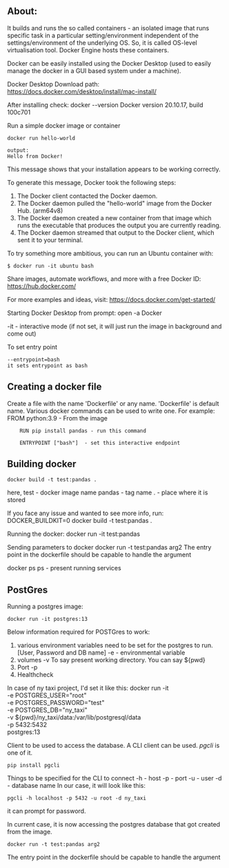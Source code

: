 About:
-
It builds and runs the so called containers - an isolated image that runs specific task in a particular setting/environment independent of the settings/environment of the underlying OS. So, it is called OS-level virtualisation tool. Docker Engine hosts these containers.

Docker can be easily installed using the Docker Desktop (used to easily manage the docker in a GUI based system under a machine). 

Docker Desktop Download path: https://docs.docker.com/desktop/install/mac-install/

After installing check:
    docker --version
		Docker version 20.10.17, build 100c701
		
Run a simple docker image or container

	docker run hello-world

	output:
	Hello from Docker!
This message shows that your installation appears to be working correctly.

To generate this message, Docker took the following steps:
 1. The Docker client contacted the Docker daemon.
 2. The Docker daemon pulled the "hello-world" image from the Docker Hub.
    (arm64v8)
 3. The Docker daemon created a new container from that image which runs the
    executable that produces the output you are currently reading.
 4. The Docker daemon streamed that output to the Docker client, which sent it
    to your terminal.

To try something more ambitious, you can run an Ubuntu container with:
	
	$ docker run -it ubuntu bash

Share images, automate workflows, and more with a free Docker ID:
 https://hub.docker.com/

For more examples and ideas, visit:
 https://docs.docker.com/get-started/


Starting Docker Desktop from prompt:
	open -a Docker

 -it - interactive mode (if not set, it will just run the image in background and come out)

To set entry point

    --entrypoint=bash
    it sets entrypoint as bash


Creating a docker file
-
Create a file with the name 'Dockerfile' or any name. 'Dockerfile' is default name.
Various docker commands can be used to write one. For example:
    	FROM python:3.9 - From the image 

        RUN pip install pandas - run this command

        ENTRYPOINT ["bash"]  - set this interactive endpoint
Building docker
-
    docker build -t test:pandas .
here,
  test - docker image name
  pandas - tag name
  . - place where it is stored

If you face any issue and wanted to see more info, run:
	DOCKER_BUILDKIT=0 docker build -t test:pandas .
    
Running the docker:
	docker run -it test:pandas

Sending parameters to docker
    docker run -t test:pandas arg2
The entry point in the dockerfile should be capable to handle the argument

docker ps 
    ps - present running services

PostGres
-- 

Running a postgres image:

    docker run -it postgres:13

Below information required for POSTGres to work:
1. various environment variables need to be set for the postgres to run. [User, Password and DB name]
    -e - environmental variable
2. volumes -v 
    To say present working directory. You can say ${pwd}
3. Port  -p
4. Healthcheck


In case of ny taxi project, I'd set it like this:
    docker run -it \
    -e POSTGRES_USER="root" \
    -e POSTGRES_PASSWORD="test" \
    -e POSTGRES_DB="ny_taxi" \
    -v ${pwd}/ny_taxi/data:/var/lib/postgresql/data \
    -p 5432:5432 \
    postgres:13

Client to be used to access the database. A CLI client can be used. *pgcli* is one of it.
    
    pip install pgcli

Things to be specified for the CLI to connect
    -h - host
    -p - port
    -u - user
    -d - database name
In our case, it will look like this:
    
    pgcli -h localhost -p 5432 -u root -d ny_taxi

it can prompt for password.

In current case, it is now accessing the postgres database that got created from the image.




	docker run -t test:pandas arg2
The entry point in the dockerfile should be capable to handle the argument

